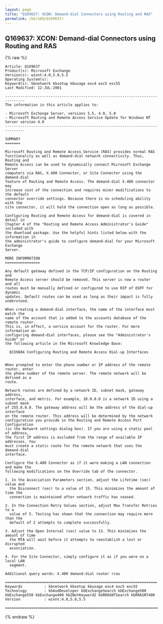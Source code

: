 ```yaml
---
layout: page
title: "Q169637: XCON: Demand-dial Connectors using Routing and RAS"
permalink: /kb/169/Q169637/
---
```


## Q169637: XCON: Demand-dial Connectors using Routing and RAS

{% raw %}

	Article: Q169637
	Product(s): Microsoft Exchange
	Version(s): winnt:4.0,5.0,5.5
	Operating System(s): 
	Keyword(s): kbnetwork kbsetup kbusage exc4 exc5 exc55
	Last Modified: 12-JUL-2001
	
	-------------------------------------------------------------------------------
	The information in this article applies to:
	
	- Microsoft Exchange Server, versions 5.5, 4.0, 5.0 
	- Microsoft Routing and Remote Access Service Update for Windows NT Server version 4.0 
	-------------------------------------------------------------------------------
	
	SUMMARY
	=======
	
	Microsoft Routing and Remote Access Service (RAS) provides normal RAS
	functionality as well as demand-dial network connectivity. Thus, Routing and
	Remote Access can be used to dynamically connect Microsoft Exchange Server
	computers via RAS, X.400 Connector, or Site Connector using the demand-dial
	feature of Routing and Remote Access. The demand-dial X.400 connector may
	increase cost of the connection and requires minor modifications to the default
	connector override settings. Because there is no scheduling ability with the
	site connector, it will hold the connection open as long as possible.
	
	Configuring Routing and Remote Access for demand-dial is covered in detail in
	Chapter 4 of the "Routing and Remote Access Administrator's Guide" included with
	the download package. Use the helpful hints listed below with the information in
	the administrator's guide to configure demand-dial for your Microsoft Exchange
	Server.
	
	MORE INFORMATION
	================
	
	Any default gateway defined in the TCP/IP configuration on the Routing and
	Remote Access server should be removed. This server is now a router and all
	routes must be manually defined or configured to use RIP of OSPF for dynamic
	updates. Default routes can be used as long as their impact is fully
	understood.
	
	When creating a demand-dial interface, the name of the interface must match the
	name of the account that is added to the accounts database of the remote router.
	This is, in effect, a service account for the router. For more information on
	configuring demand-dial interfaces, please see the "Administrator's Guide" or
	the following article in the Microsoft Knowledge Base:
	
	  Q159684 Configuring Routing and Remote Access Dial-up Interfaces
	
	
	When prompted to enter the phone number or IP address of the remote router, enter
	the phone number of the remote server. The remote network will be defined as a
	route.
	
	Network routes are defined by a network ID, subnet mask, gateway address,
	interface, and metric. For example, 10.0.0.0 is a network ID using a subnet mask
	of 255.0.0.0. The gateway address will be the address of the dial-up interface
	on the remote router. This address will be determined by the network
	configuration you provide in the Routing and Remote Access Port Configuration
	(in the Network settings dialog box). If you are using a static pool of address,
	the first IP address is excluded from the range of available IP addresses. You
	must create a static route for the remote network that uses the demand-dial
	interface.
	
	Configure the X.400 Connector as if it were making a LAN connection and make the
	following modifications on the Override tab of the connector.
	
	1. In the Association Parameters section, adjust the Lifetime (sec) value and
	  the Disconnect (sec) to a value of 15. This minimizes the amount of time the
	  connection is maintained after network traffic has ceased.
	
	2. In the Connection Retry Values section, adjust Max Transfer Retries to a
	  value of 5. Testing has shown that the connection may require more than the
	  default of 2 attempts to complete successfully.
	
	3. Adjust the Open Interval (sec) value to 15. This minimizes the amount of time
	  the MTA will wait before it attempts to reestablish a lost or disrupted
	  association.
	
	4. For the Site Connector, simply configure it as if you were on a local LAN
	  segment.
	
	Additional query words: X.400 demand-dial router rras
	
	======================================================================
	Keywords          : kbnetwork kbsetup kbusage exc4 exc5 exc55 
	Technology        : kbAudDeveloper kbExchangeSearch kbExchange500 kbExchange550 kbExchange400 kbZNotKeyword2 kbRRASNTSearch kbRRASNT400
	Version           : winnt:4.0,5.0,5.5
	
	=============================================================================
	

{% endraw %}
